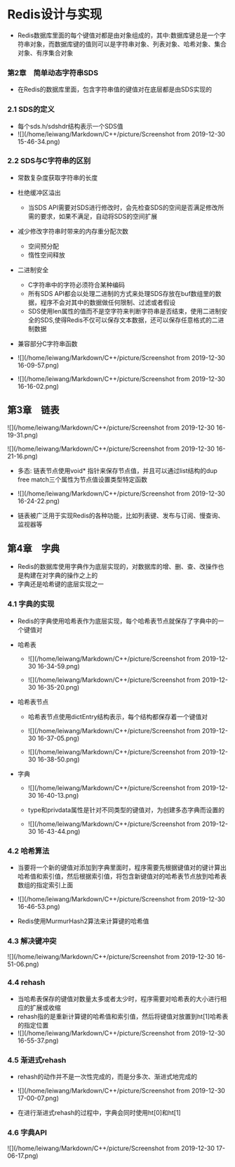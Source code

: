 # Redis设计与实现

- Redis数据库里面的每个键值对都是由对象组成的，其中:数据库键总是一个字符串对象，而数据库键的值则可以是字符串对象、列表对象、哈希对象、集合对象、有序集合对象

### 第2章　简单动态字符串SDS

- 在Redis的数据库里面，包含字符串值的键值对在底层都是由SDS实现的

### 2.1 SDS的定义

- 每个sds.h/sdshdr结构表示一个SDS值
- ![](/home/leiwang/Markdown/C++/picture/Screenshot from 2019-12-30 15-46-34.png)

### 2.2 SDS与C字符串的区别

- 常数复杂度获取字符串的长度
- 杜绝缓冲区溢出
  - 当SDS API需要对SDS进行修改时，会先检查SDS的空间是否满足修改所需的要求，如果不满足，自动将SDS的空间扩展
- 减少修改字符串时带来的内存重分配次数
  - 空间预分配
  - 惰性空间释放
- 二进制安全
  - C字符串中的字符必须符合某种编码
  - 所有SDS API都会以处理二进制的方式来处理SDS存放在buf数组里的数据，程序不会对其中的数据做任何限制、过滤或者假设
  - SDS使用len属性的值而不是空字符来判断字符串是否结束，使用二进制安全的SDS,使得Redis不仅可以保存文本数据，还可以保存任意格式的二进制数据
- 兼容部分C字符串函数
- ![](/home/leiwang/Markdown/C++/picture/Screenshot from 2019-12-30 16-09-57.png)

- ![](/home/leiwang/Markdown/C++/picture/Screenshot from 2019-12-30 16-16-02.png)

## 第3章　链表

![](/home/leiwang/Markdown/C++/picture/Screenshot from 2019-12-30 16-19-31.png)

![](/home/leiwang/Markdown/C++/picture/Screenshot from 2019-12-30 16-21-16.png)

- 多态: 链表节点使用void* 指针来保存节点值，并且可以通过list结构的dup  free  match三个属性为节点值设置类型特定函数
- ![](/home/leiwang/Markdown/C++/picture/Screenshot from 2019-12-30 16-24-22.png)

- 链表被广泛用于实现Redis的各种功能，比如列表键、发布与订阅、慢查询、监视器等

## 第4章　字典

- Redis的数据库使用字典作为底层实现的，对数据库的增、删、查、改操作也是构建在对字典的操作之上的
- 字典还是哈希键的底层实现之一

### 4.1 字典的实现

- Redis的字典使用哈希表作为底层实现，每个哈希表节点就保存了字典中的一个键值对

- 哈希表

  - ![](/home/leiwang/Markdown/C++/picture/Screenshot from 2019-12-30 16-34-59.png)

  - ![](/home/leiwang/Markdown/C++/picture/Screenshot from 2019-12-30 16-35-20.png)

- 哈希表节点

  - 哈希表节点使用dictEntry结构表示，每个结构都保存着一个键值对
  - ![](/home/leiwang/Markdown/C++/picture/Screenshot from 2019-12-30 16-37-05.png)

  - ![](/home/leiwang/Markdown/C++/picture/Screenshot from 2019-12-30 16-38-50.png)

- 字典

  - ![](/home/leiwang/Markdown/C++/picture/Screenshot from 2019-12-30 16-40-13.png)

  - type和privdata属性是针对不同类型的键值对，为创建多态字典而设置的
  - ![](/home/leiwang/Markdown/C++/picture/Screenshot from 2019-12-30 16-43-44.png)



### 4.2 哈希算法

- 当要将一个新的键值对添加到字典里面时，程序需要先根据键值对的键计算出哈希值和索引值，然后根据索引值，将包含新键值对的哈希表节点放到哈希表数组的指定索引上面
- ![](/home/leiwang/Markdown/C++/picture/Screenshot from 2019-12-30 16-46-53.png)

- Redis使用MurmurHash2算法来计算键的哈希值

### 4.3 解决键冲突

![](/home/leiwang/Markdown/C++/picture/Screenshot from 2019-12-30 16-51-06.png)

### 4.4 rehash

- 当哈希表保存的键值对数量太多或者太少时，程序需要对哈希表的大小进行相应的扩展或收缩
- rehash指的是重新计算键的哈希值和索引值，然后将键值对放置到ht[1]哈希表的指定位置
- ![](/home/leiwang/Markdown/C++/picture/Screenshot from 2019-12-30 16-55-37.png)

### 4.5 渐进式rehash

- rehash的动作并不是一次性完成的，而是分多次、渐进式地完成的
- ![](/home/leiwang/Markdown/C++/picture/Screenshot from 2019-12-30 17-00-07.png)

- 在进行渐进式rehash的过程中，字典会同时使用ht[0]和ht[1]

### 4.6 字典API

![](/home/leiwang/Markdown/C++/picture/Screenshot from 2019-12-30 17-06-17.png)

